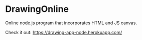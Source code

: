 # DrawingOnline
Online node.js program that incorporates HTML and JS canvas. 

Check it out:
https://drawing-app-node.herokuapp.com/
